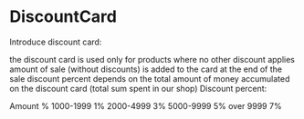 # DiscountCard

Introduce discount card:

the discount card is used only for products where no other discount applies
amount of sale (without discounts) is added to the card at the end of the sale
discount percent depends on the total amount of money accumulated on the discount card (total sum spent in our shop)
Discount percent:

Amount	%
1000-1999	1%
2000-4999	3%
5000-9999	5%
over 9999	7%
